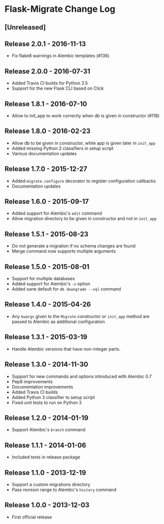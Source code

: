 # Flask-Migrate Change Log

## [Unreleased]

## Release 2.0.1 - 2016-11-13

- Fix flake8 warnings in Alembic templates (#136)

## Release 2.0.0 - 2016-07-31

- Added Travis CI builds for Python 3.5
- Support for the new Flask CLI based on Click

## Release 1.8.1 - 2016-07-10

- Allow to init_app to work correctly when db is given in constructor (#118)

## Release 1.8.0 - 2016-02-23

- Allow db to be given in constructor, while app is given later in `init_app`
- Added missing Python 2 classifiers in setup script
- Various documentation updates

## Release 1.7.0 - 2015-12-27

- Added `migrate.configure` decorator to register configuration callbacks
- Documentation updates

## Release 1.6.0 - 2015-09-17

- Added support for Alembic's `edit` command
- Allow migration directory to be given in constructor and not in `init_app`

## Release 1.5.1 - 2015-08-23

- Do not generate a migration if no schema changes are found
- Merge command now supports multiple arguments

## Release 1.5.0 - 2015-08-01

- Support for multiple databases
- Added support for Alembic's `-x` option
- Added sane default for `db downgrade --sql` command

## Release 1.4.0 - 2015-04-26

- Any `kwargs` given to the `Migrate` constructor or `init_app` method are passed to Alembic as additional configuration

## Release 1.3.1 - 2015-03-19

- Handle Alembic versions that have non-integer parts.

## Release 1.3.0 - 2014-11-30

- Support for new commands and options introduced with Alembic 0.7
- Pep8 improvements
- Documentation improvements
- Added Travis CI builds
- Added Python 3 classifier to setup script
- Fixed unit tests to run on Python 3

## Release 1.2.0 - 2014-01-19

- Support Alembic's `branch` command

## Release 1.1.1 - 2014-01-06

- Included tests in release package

## Release 1.1.0 - 2013-12-19

- Support a custom migrations directory
- Pass revision range to Alembic's `history` command

## Release 1.0.0 - 2013-12-03

- First official release
